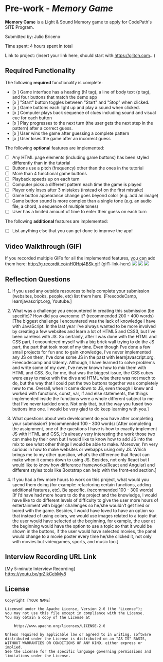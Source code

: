 # Pre-work - _Memory Game_

**Memory Game** is a Light & Sound Memory game to apply for CodePath's SITE Program.

Submitted by: Julio Briceno

Time spent: 4 hours spent in total

Link to project: (insert your link here, should start with https://glitch.com...)

## Required Functionality

The following **required** functionality is complete:

- [x ] Game interface has a heading (h1 tag), a line of body text (p tag), and four buttons that match the demo app
- [x ] "Start" button toggles between "Start" and "Stop" when clicked.
- [x ] Game buttons each light up and play a sound when clicked.
- [x ] Computer plays back sequence of clues including sound and visual cue for each button
- [x ] Play progresses to the next turn (the user gets the next step in the pattern) after a correct guess.
- [x ] User wins the game after guessing a complete pattern
- [x ] User loses the game after an incorrect guess

The following **optional** features are implemented:

- [ ] Any HTML page elements (including game buttons) has been styled differently than in the tutorial
- [ ] Buttons use a pitch (frequency) other than the ones in the tutorial
- [ ] More than 4 functional game buttons
- [ ] Playback speeds up on each turn
- [ ] Computer picks a different pattern each time the game is played
- [ ] Player only loses after 3 mistakes (instead of on the first mistake)
- [ ] Game button appearance change goes beyond color (e.g. add an image)
- [ ] Game button sound is more complex than a single tone (e.g. an audio file, a chord, a sequence of multiple tones)
- [ ] User has a limited amount of time to enter their guess on each turn

The following **additional** features are implemented:

- [ ] List anything else that you can get done to improve the app!

## Video Walkthrough (GIF)

If you recorded multiple GIFs for all the implemented features, you can add them here:
http://g.recordit.co/nHOHpj4BSk.gif (gif1-link-here)
![](gif2-link-here)
![](gif3-link-here)
![](gif4-link-here)

## Reflection Questions

1. If you used any outside resources to help complete your submission (websites, books, people, etc) list them here.
   [FreecodeCamp, learnjavascript.org, Youtube.]

2. What was a challenge you encountered in creating this submission (be specific)? How did you overcome it? (recommended 200 - 400 words)
   [The biggest challenge I encountered was the lack of knowledge I have with JavaScript. In the last year I've always wanted to be more involved by creating a few websites and learn a lot of HTML5 and CSS3, but I've been careless with JS. So certainly, after I was done with the HTML and CSS part, I encountered myself with a big brick wall trying to do the JS part, the part that took most of my time. Even though I’ve done a few small projects for fun and to gain knowledge, I’ve never implemented any JS on them, I’ve done some JS in the past with learnjavascript.org, Freecodecamp and Udemy. Although, I have learned to solve problems and write some of my own, I’ve never known how to mix them with HTML and CSS. So, for me, that was the biggest issue, the CSS cubes were easy to make with the divs and HTML wise there was not much to do, but the way that I could put the two buttons together was completely new to me. Overall, when it came down to JS, even though I knew and worked with functions, const, var, if and else statements, the things implemented inside the functions were a whole different subject to me that I’ve never tackled once. Not only that, but the way you fused two buttons into one. I would be very glad to do keep learning with you.]

3. What questions about web development do you have after completing your submission? (recommended 100 - 300 words)
   [After completing the assignment, one of the questions I have is how to exactly implement JS with HTML and CSS, it’s already very interesting the work those two can make by their own but I would like to know how to add JS into the mix to see what other things I would be able to make. Moreover, I’m very curious in how to make websites or webapps using only JS. Which brings me to my other question, what’s the difference that React can make when it comes down to using JS. Besides, not only React but I would like to know how difference frameworks(React and Angular) and different styles tools like Bootstrap can help with the front-end section.]

4. If you had a few more hours to work on this project, what would you spend them doing (for example: refactoring certain functions, adding additional features, etc). Be specific. (recommended 100 - 300 words)
   [If I’d have had more hours to do the project and the knowledge, I would have like to do different levels of difficulty to give the user more hours of entertainment with bigger challenges so he/she wouldn’t get tired or bored with the game. Besides, I would have loved to have an option so that instead of using colors, we would use images related to a topic that the user would have selected at the beginning, for example, the user at the beginning would have the option to use a topic so that it would be shown in the buttons, if the user would have selected movies, the panel would change to a movie poster every time he/she clicked it, not only with movies but videogames, sports, and music too.]

## Interview Recording URL Link

[My 5-minute Interview Recording]  
https://youtu.be/grZIkCebMy8

## License

    Copyright [YOUR NAME]

    Licensed under the Apache License, Version 2.0 (the "License");
    you may not use this file except in compliance with the License.
    You may obtain a copy of the License at

        http://www.apache.org/licenses/LICENSE-2.0

    Unless required by applicable law or agreed to in writing, software
    distributed under the License is distributed on an "AS IS" BASIS,
    WITHOUT WARRANTIES OR CONDITIONS OF ANY KIND, either express or implied.
    See the License for the specific language governing permissions and
    limitations under the License.
